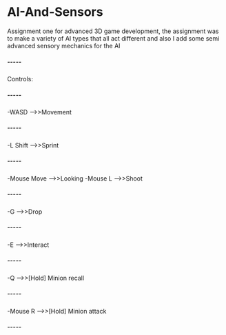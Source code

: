 # AI-And-Sensors
Assignment one for advanced 3D game development, the assignment was to make a variety of AI types that all act different and also I add some semi advanced sensory mechanics for the AI
##### -----
Controls:
##### -----
-WASD         -->>Movement
##### -----
-L Shift      -->>Sprint
##### -----
-Mouse Move   -->>Looking
-Mouse L      -->>Shoot
##### -----
-G            -->>Drop
##### -----
-E            -->>Interact
##### -----
-Q            -->>[Hold] Minion recall
##### -----
-Mouse R      -->>[Hold] Minion attack
##### -----
